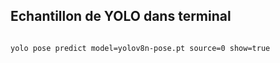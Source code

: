 ## Echantillon de YOLO dans terminal

```bash

yolo pose predict model=yolov8n-pose.pt source=0 show=true

```